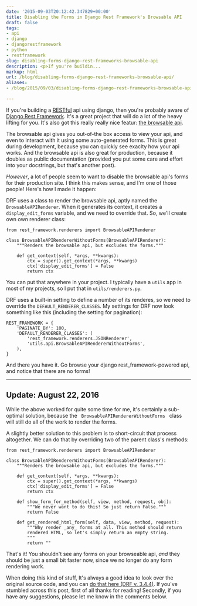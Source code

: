 ```yaml
---
date: '2015-09-03T20:12:42.347829+00:00'
title: Disabling the Forms in Django Rest Framework's Browsable API
draft: false
tags:
- api
- django
- djangorestframework
- python
- restframework
slug: disabling-forms-django-rest-frameworks-browsable-api
description: <p>If you're buildin...
markup: html
url: /blog/disabling-forms-django-rest-frameworks-browsable-api/
aliases:
- /blog/2015/09/03/disabling-forms-django-rest-frameworks-browsable-api/

---
```


<p>If you're building a <a href="https://en.wikipedia.org/wiki/Representational_state_transfer">RESTful</a> api using django, then you're probably aware
of <a href="http://www.django-rest-framework.org/">Django Rest Framework</a>.
It's a great project that will do a lot of the heavy lifting for you. It's also
got this really really nice featur: <a href="http://www.django-rest-framework.org/topics/browsable-api/">the browsable api</a>.</p>

<p>The browsable api gives you out-of-the box access to view your api, and even
to interact with it using some auto-generated forms. This is great during development, because you can quickly see exaclty how your api works. And the browsable api
is also great for production, because it doubles as public documentation (provided
you put some care and effort into your docstrings, but that's another post).</p>

<p><em>However</em>, a lot of people seem to want to disable the browsable api's
forms for their production site. I think this makes sense, and I'm one of those people! Here's how I made it happen:</p>


<p>DRF uses a class to render the browsable api, aptly named the <code>BrowsableAPIRenderer</code>. When it generates its context, it creates a <code>display_edit_forms</code> variable, and we need to override that. So, we'll create own own renderer class:</p>

<pre><code class="python">from rest_framework.renderers import BrowsableAPIRenderer

class BrowsableAPIRendererWithoutForms(BrowsableAPIRenderer):
    """Renders the browsable api, but excludes the forms."""

    def get_context(self, *args, **kwargs):
        ctx = super().get_context(*args, **kwargs)
        ctx['display_edit_forms'] = False
        return ctx</code></pre>



<p>You can put that anywhere in your project. I typically have a <code>utils</code>
app in most of my projects, so I put that in <code>utils/renderers.py</code>.</p>

<p>DRF uses a built-in setting to define a number of its renderes, so we need
to override the <code>DEFAULT_RENDERER_CLASSES</code>. My settings for DRF now
look something like this (including the setting for pagination):</p>

<pre><code class="python">REST_FRAMEWORK = {
    'PAGINATE_BY': 100,
    'DEFAULT_RENDERER_CLASSES': (
        'rest_framework.renderers.JSONRenderer',
        'utils.api.BrowsableAPIRendererWithoutForms',
    ),
}</code></pre>

<p>And there you have it. Go browse your django rest_framework-powered api, and
notice that there are no forms!</p>

<hr/>

<h2>Update: August 22, 2016</h2>

<p>While the above worked for quite some time for me, it's certainly a sub-optimal solution, because the <code> BrowsableAPIRendererWithoutForms </code> class will still do all of the work to render the forms.</p>

<p> A slightly better solution to this problem is to short-circuit that process altogether. We can do that  by overriding two of the parent class's methods:</p>

<pre><code class="python">from rest_framework.renderers import BrowsableAPIRenderer

class BrowsableAPIRendererWithoutForms(BrowsableAPIRenderer):
    """Renders the browsable api, but excludes the forms."""

    def get_context(self, *args, **kwargs):
        ctx = super().get_context(*args, **kwargs)
        ctx['display_edit_forms'] = False
        return ctx
    
    def show_form_for_method(self, view, method, request, obj):
        """We never want to do this! So just return False."""
        return False

    def get_rendered_html_form(self, data, view, method, request):
        """Why render _any_ forms at all. This method should return 
        rendered HTML, so let's simply return an empty string.
        """
        return ""</code></pre>

<p>That's it! You shouldn't see any forms on your browseable api, <em>and</em> they should be just a small bit faster now, since we no longer do any form rendering work.</p>

<p>When doing this kind of stuff, It's always a good idea to look over the original source code, and you can <a href="https://github.com/tomchristie/django-rest-framework/blob/3.4.4/rest_framework/renderers.py#L438">do that here (DRF v. 3.4.4)</a>. If you've stumbled across this post, first of all thanks for reading! Secondly, if you have any suggestions, please let me know in the comments below.</p>